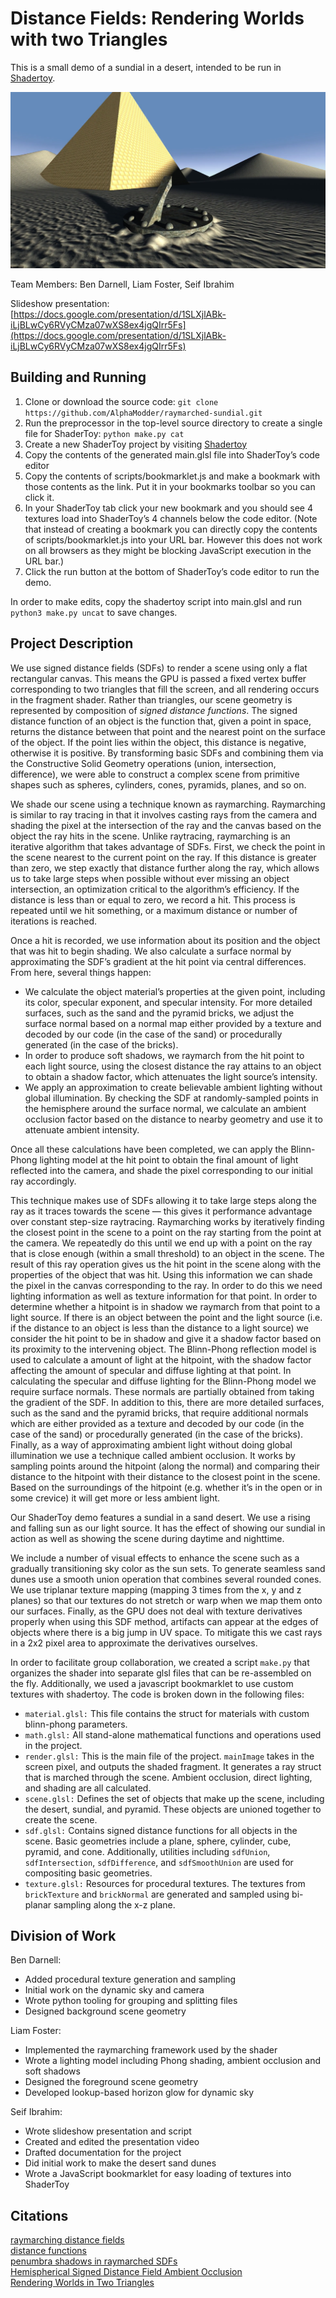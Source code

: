 # Distance Fields: Rendering Worlds with two Triangles

This is a small demo of a sundial in a desert, intended to be run in [Shadertoy](https://www.shadertoy.com). 

![](renderings/sundial.png)

Team Members: Ben Darnell, Liam Foster, Seif Ibrahim

Slideshow presentation: [https://docs.google.com/presentation/d/1SLXjlABk-iLjBLwCy6RVyCMza07wXS8ex4jgQIrr5Fs](https://docs.google.com/presentation/d/1SLXjlABk-iLjBLwCy6RVyCMza07wXS8ex4jgQIrr5Fs)

## Building and Running

1. Clone or download the source code: `git clone https://github.com/AlphaModder/raymarched-sundial.git`
2. Run the preprocessor in the top-level source directory to create a single file for ShaderToy: `python make.py cat`
3. Create a new ShaderToy project by visiting [Shadertoy](https://www.shadertoy.com/new)
4. Copy the contents of the generated main.glsl file into ShaderToy’s code editor
5. Copy the contents of scripts/bookmarklet.js and make a bookmark with those contents as the link. Put it in your bookmarks toolbar so you can click it.
6. In your ShaderToy tab click your new bookmark and you should see 4 textures load into ShaderToy’s 4 channels below the code editor. (Note that instead of creating a bookmark you can directly copy the contents of scripts/bookmarklet.js into your URL bar. However this does not work on all browsers as they might be blocking JavaScript execution in the URL bar.)
7. Click the run button at the bottom of ShaderToy’s code editor to run the demo.

In order to make edits, copy the shadertoy script into main.glsl and run `python3 make.py uncat` to save changes.

## Project Description

We use signed distance fields (SDFs) to render a scene using only a flat rectangular canvas. This means the GPU is passed a fixed vertex buffer corresponding to two triangles that fill the screen, and all rendering occurs in the fragment shader. Rather than triangles, our scene geometry is represented by composition of *signed distance functions*. The signed distance function of an object is the function that, given a point in space, returns the distance between that point and the nearest point on the surface of the object. If the point lies within the object, this distance is negative, otherwise it is positive. By transforming basic SDFs and combining them via the Constructive Solid Geometry operations (union, intersection, difference), we were able to construct a complex scene from primitive shapes such as spheres, cylinders, cones, pyramids, planes, and so on.

We shade our scene using a technique known as raymarching. Raymarching is similar to ray tracing in that it involves casting rays from the camera and shading the pixel at the intersection of the ray and the canvas based on the object the ray hits in the scene. Unlike raytracing, raymarching is an iterative algorithm that takes advantage of SDFs. First, we check the point in the scene nearest to the current point on the ray. If this distance is greater than zero, we step exactly that distance further along the ray, which allows us to take large steps when possible without ever missing an object intersection, an optimization critical to the algorithm’s efficiency. If the distance is less than or equal to zero, we record a hit. This process is repeated until we hit something, or a maximum distance or number of iterations is reached.

Once a hit is recorded, we use information about its position and the object that was hit to begin shading. We also calculate a surface normal by approximating the SDF’s gradient at the hit point via central differences. From here, several things happen:

- We calculate the object material’s properties at the given point, including its color, specular exponent, and specular intensity. For more detailed surfaces, such as the sand and the pyramid bricks, we adjust the surface normal based on a normal map either provided by a texture and decoded by our code (in the case of the sand) or procedurally generated (in the case of the bricks).
- In order to produce soft shadows, we raymarch from the hit point to each light source, using the closest distance the ray attains to an object to obtain a shadow factor, which attenuates the light source’s intensity.
- We apply an approximation to create believable ambient lighting without global illumination. By checking the SDF at randomly-sampled points in the hemisphere around the surface normal, we calculate an ambient occlusion factor based on the distance to nearby geometry and use it to attenuate ambient intensity.

Once all these calculations have been completed, we can apply the Blinn-Phong lighting model at the hit point to obtain the final amount of light reflected into the camera, and shade the pixel corresponding to our initial ray accordingly.

This technique makes use of SDFs allowing it to take large steps along the ray as it traces towards the scene — this gives it performance advantage over constant step-size raytracing. Raymarching works by iteratively finding the closest point in the scene to a point on the ray starting from the point at the camera. We repeatedly do this until we end up with a point on the ray that is close enough (within a small threshold) to an object in the scene. The result of this ray operation gives us the hit point in the scene along with the properties of the object that was hit. Using this information we can shade the pixel in the canvas corresponding to the ray. In order to do this we need lighting information as well as texture information for that point. In order to determine whether a hitpoint is in shadow we raymarch from that point to a light source. If there is an object between the point and the light source (i.e. if the distance to an object is less than the distance to a light source) we consider the hit point to be in shadow and give it a shadow factor based on its proximity to the intervening object. The Blinn-Phong reflection model is used to calculate a amount of light at the hitpoint, with the shadow factor affecting the amount of specular and diffuse lighting at that point. In calculating the specular and diffuse lighting for the Blinn-Phong model we require surface normals. These normals are partially obtained from taking the gradient of the SDF. In addition to this, there are more detailed surfaces, such as the sand and the pyramid bricks, that require additional normals which are either provided as a texture and decoded by our code (in the case of the sand) or procedurally generated (in the case of the bricks). Finally, as a way of approximating ambient light without doing global illumination we use a technique called ambient occlusion. It works by sampling points around the hitpoint (along the normal) and comparing their distance to the hitpoint with their distance to the closest point in the scene. Based on the surroundings of the hitpoint (e.g. whether it’s in the open or in some crevice) it will get more or less ambient light.

Our ShaderToy demo features a sundial in a sand desert. We use a rising and falling sun as our light source. It has the effect of showing our sundial in action as well as showing the scene during daytime and nighttime.

We include a number of visual effects to enhance the scene such as a gradually transitioning sky color as the sun sets. To generate seamless sand dunes use a smooth union operation that combines several rounded cones. We use triplanar texture mapping (mapping 3 times from the x, y and z planes) so that our textures do not stretch or warp when we map them onto our surfaces. Finally, as the GPU does not deal with texture derivatives properly when using this SDF method, artifacts can appear at the edges of objects where there is a big jump in UV space. To mitigate this we cast rays in a 2x2 pixel area to approximate the derivatives ourselves.

In order to facilitate group collaboration, we created a script `make.py` that organizes the shader into separate glsl files that can be re-assembled on the fly. Additionally, we used a javascript bookmarklet to use custom textures with shadertoy. The code is broken down in the following files:
 
- `material.glsl:` This file contains the struct for materials with custom blinn-phong parameters.
- `math.glsl:` All stand-alone mathematical functions and operations used in the project.
- `render.glsl:` This is the main file of the project. `mainImage` takes in the screen pixel, and outputs the shaded fragment. It generates a ray struct that is marched through the scene. Ambient occlusion, direct lighting, and shading are all calculated.
- `scene.glsl:` Defines the set of objects that make up the scene, including the desert, sundial, and pyramid. These objects are unioned together to create the scene.
- `sdf.glsl:` Contains signed distance functions for all objects in the scene. Basic geometries include a plane, sphere, cylinder, cube, pyramid, and cone. Additionally, utilities including `sdfUnion`, `sdfIntersection`, `sdfDifference`, and `sdfSmoothUnion` are used for compositing basic geometries.
- `texture.glsl:` Resources for procedural textures. The textures from `brickTexture` and `brickNormal` are generated and sampled using bi-planar sampling along the x-z plane.

## Division of Work

Ben Darnell:
- Added procedural texture generation and sampling
- Initial work on the dynamic sky and camera
- Wrote python tooling for grouping and splitting files
- Designed background scene geometry

Liam Foster:
- Implemented the raymarching framework used by the shader
- Wrote a lighting model including Phong shading, ambient occlusion and soft shadows
- Designed the foreground scene geometry
- Developed lookup-based horizon glow for dynamic sky

Seif Ibrahim:
- Wrote slideshow presentation and script
- Created and edited the presentation video
- Drafted documentation for the project
- Did initial work to make the desert sand dunes
- Wrote a JavaScript bookmarklet for easy loading of textures into ShaderToy

## Citations

[raymarching distance fields](https://www.iquilezles.org/www/articles/raymarchingdf/raymarchingdf.htm)  
[distance functions](https://www.iquilezles.org/www/articles/distfunctions/distfunctions.htm)  
[penumbra shadows in raymarched SDFs](https://www.iquilezles.org/www/articles/rmshadows/rmshadows.htm)  
[Hemispherical Signed Distance Field Ambient Occlusion](http://www.aduprat.com/portfolio/?page=articles/hemisphericalSDFAO)  
[Rendering Worlds in Two Triangles](http://iquilezles.org/www/material/nvscene2008/rwwtt.pdf)
